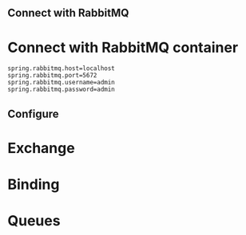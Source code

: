 

## Connect with RabbitMQ 

# Connect with RabbitMQ container

```
spring.rabbitmq.host=localhost
spring.rabbitmq.port=5672
spring.rabbitmq.username=admin
spring.rabbitmq.password=admin
```

## Configure 

# Exchange 
# Binding 
# Queues




